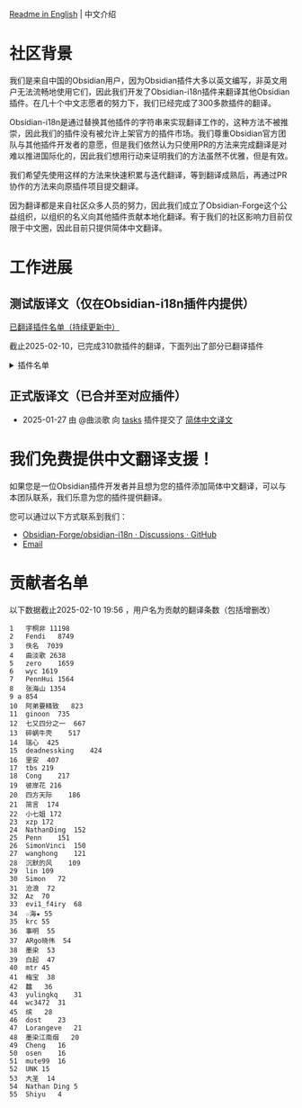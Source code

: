 [Readme in English](https://github.com/Obsidian-Forge/.github/blob/main/profile/README_en.md) | 中文介绍

# 社区背景

我们是来自中国的Obsidian用户，因为Obsidian插件大多以英文编写，非英文用户无法流畅地使用它们，因此我们开发了Obsidian-i18n插件来翻译其他Obsidian插件。在几十个中文志愿者的努力下，我们已经完成了300多款插件的翻译。

Obsidian-i18n是通过替换其他插件的字符串来实现翻译工作的，这种方法不被推崇，因此我们的插件没有被允许上架官方的插件市场。我们尊重Obsidian官方团队与其他插件开发者的意愿，但是我们依然认为只使用PR的方法来完成翻译是对难以推进国际化的，因此我们想用行动来证明我们的方法虽然不优雅，但是有效。

我们希望先使用这样的方法来快速积累与迭代翻译，等到翻译成熟后，再通过PR协作的方法来向原插件项目提交翻译。

因为翻译都是来自社区众多人员的努力，因此我们成立了Obsidian-Forge这个公益组织，以组织的名义向其他插件贡献本地化翻译。宥于我们的社区影响力目前仅限于中文圈，因此目前只提供简体中文翻译。

# 工作进展

## 测试版译文（仅在Obsidian-i18n插件内提供）

[已翻译插件名单（持续更新中）](https://vika.cn/share/shrULbfcRrjrXZVfMA9P4/dstYkrs9t44YXVqf1r/viwriSAj9INh6)

截止2025-02-10，已完成310款插件的翻译，下面列出了部分已翻译插件

<details>
  <summary>插件名单</summary>


Dataview  

Advanced Tables  

Templater  

Calendar  

Kanban  

Style Settings  

Git  

Iconize  

Minimal Theme Settings  

Outliner  

QuickAdd  

Advanced Slides  

Admonition  

Tag Wrangler  

Omnisearch  

Mind Map  

Recent Files  

Day Planner  

Homepage  

Editing Toolbar  

Annotator  

MAKE.md  

Better Word Count  

Natural Language Dates  

Periodic Notes  

Advanced URI  

Checklist  

Importer  

Projects  

Highlightr  

Emoji Toolbar  

Text Generator  

Image in Editor  

Pandoc  

DB Folder  

Hover Editor  

DataLoom  

Smart Connections  

File Tree Alternative  

Paste URL into selection  

Note Refactor  

Various Complements  

Hider  

Full Calendar  

Commander  

BRAT  

Quick Switcher++  

Buttons  

Self-hosted LiveSync  

Copilot  

Auto Link Title  

Banners  

LanguageTool Integration  

Charts  

Tracker  

Latex Suite  

Media Extended  

Find orphaned files and broken links  

Dice Roller  

cMenu  

Metadata Menu  

Reminder  

TagFolder  

Text Extractor  

Custom Frames  

Settings Search  

Book Search  

Omnivore  

Excel to Markdown Table  

Folder Note  

File Explorer Note Count  

Footnote Shortcut  

CardBoard  

Meld Encrypt  

Quick Explorer  

Zoom  

MetaEdit  

Emoji Shortcodes  

Mermaid Tools  

PDF++  

Remember cursor position  

Local REST API  

Execute Code  

Mousewheel Image zoom  

Meta Bind  

Clear Unused Images  

Folder notes  

Novel Word Count  

Longform  

Custom File Explorer sorting  

Map View  

List Callouts  

Typewriter Scroll  

Markdown Table Editor  

Another Quick Switcher  

Strange New Worlds  

Surfing  

Relative Line Numbers  

Canvas Mindmap  

Reading Time  

Privacy Glasses  

Floating TOC  

Workspaces Plus  

Waypoint  

Completr  

Callout Manager  

Paste image rename  

Better Export PDF  

Image Converter  

Local images plus  

Advanced Canvas  

Columns  

Copy Block Link  

Number Headings  

Table Extended  

Auto Note Mover  

Imgur  

Force note view mode  

Update time on edit  

Table Generator  

Tasks Calendar Wrapper  

Code Styler  

Status Bar Pomodoro Timer  

Colored Tags  

Digital Garden  

Link Favicons  

Links  

Sort & Permute lines  

ChatGPT MD  

Chronology  

Enveloppe  

Consistent attachments and links  

Auto Card Link  

Copy as HTML  

GPT Notes  

Regex Find/Replace  

Better footnote  

Better Command Palette  

Translate  

Clipper  

Custom Attachment Location  

MySnippets  

Note Toolbar  

Search on Internet  

Open Gate  

April's Automatic Timelines  

Global Search and Replace  

Task Progress Bar  

Attachment Management  

Hotkeys for specific files  

Plugin Groups  

Stille  

Ink  

Jump to link  

TikZJax  

Text to Speech  

Creases  

Customizable Menu  

Latex Environments  

Text Transporter  

Typewriter Mode  

Activity History  

Better File Link  

File Order  

Comments  

Image Captions  

Folder Index  

Share Note  

Editor Width Slider  

Codeblock Customizer  

Lapel  

Floating Search  

Daily Note Outline  

Trash Explorer  

Custom Font Loader  

Multi Properties  

Better Search Views  

React Components  

Daily Notes Editor  

Hide Folders  

Find and replace in selection  

Image Layouts  

ProZen  

Calibre  

Advanced Cursors  

Tidy Footnotes  

MathLinks  

File Explorer++  

Heading Shifter  

Scroll to Top  

Day Planner (OG)  

Keyboard Analyzer  

Obsius Publish  

Dynamic Background  

WuCai highlights Official  

Update frontmatter modified date  

Folder Focus Mode  

Optimize Canvas Connections  

Reveal Active File Button  

Solve  

Lovely-Mindmap  

Auto Hide  

Tag Summary  

ZettelFlow  

Remember File State  

Pseudocode  

Short links  

Personal Assistant  

Sidebar Expand on Hover  

Camera  

Nuke Orphans  

Typing speed  

Open with  

TickTickSync  

Background Image  

Zen  

Timelines (Revamped)  

Plugin Manager  

Vault Explorer  

Soundscapes  

Day and Night  

Style Text  

Edit History  

Hidden Folder  

Timer  

Last Modified Timestamp in Status Bar  

Quick Tagger  

Docxer  

Note Definitions  

Virtual Linker / Glossary  

Global Proxy  

Loom  

Birthday-Tracker  

Share to Flomo  

Callout Suggestions  

Frontmatter Alias Display  

Quick Links  

Image2LaTEX  

Cards View  

Quran Lookup  

CardNote  

Improved Random Note  

File Include  

Tokei  

Lazy Plugin Loader  

Dashboard navigator  

Copy Image  

Fast Text Color  

Vertical Tabs  

Spotify Link  

Auto Embed  

historica  

Pomodoro Widget  

Lyrics  

Datepicker  

Enzyme  

Relay  

Image Magician  

Default query in backlinks  

Metafolders  

Password Protect  

Plugins Annotations  

Import Attachments+  

Settings Management  

Memos Sync  

Better Recall  

Hash Pasted Image  

Listen Up!  

Battery Indicator  

Tokenz  

</details>

## 正式版译文（已合并至对应插件）

- 2025-01-27 由 @曲淡歌 向 [tasks](https://github.com/obsidian-tasks-group/obsidian-tasks) 插件提交了 [简体中文译文](https://github.com/obsidian-tasks-group/obsidian-tasks/pull/3288#event-16071052323)

# 我们免费提供中文翻译支援！

如果您是一位Obsidian插件开发者并且想为您的插件添加简体中文翻译，可以与本团队联系，我们乐意为您的插件提供翻译。

您可以通过以下方式联系到我们：
- [Obsidian-Forge/obsidian-i18n · Discussions · GitHub](https://github.com/Obsidian-Forge/obsidian-i18n/discussions)
- [Email](wanyy314@foxmail.com)

# 贡献者名单

以下数据截止2025-02-10 19:56 ，用户名为贡献的翻译条数（包括增删改）

```
1	宇桐非	11198
2	Fendi	8749
3	佚名	7039
4	曲淡歌	2638
5	zero	1659
6	wyc	1619
7	PennHui	1564
8	张海山	1354
9 a	854
10	阿弟要精致	823
11	ginoon	735
12	七又四分之一	667
13	碎蜗牛壳	517
14	瑞心	425
15	deadnessking	424
16	里安	407
17	tbs	219
18	Cong	217
19	彼岸花	216
20	四方天际	186
21	简言	174
22	小七姐	172
23	xzp	172
24	NathanDing	152
25	Penn	151
26	SimonVinci	150
27	wanghong	121
28	沉默的风	109
29	lin	109
30	Simon	72
31	沧浪	72
32	Az	70
33	evi1_f4iry	68
34	☆海★	55
35	krc	55
36	事明	55
37	ARgo晓伟	54
38	墨染	53
39	白起	47
40	mtr	45
41	梅宝	38
42	䲜	36
43	yulingkq	31
44	wc3472	31
45	缤	28
46	dost	23
47	Lorangeve	21
48	墨染江南烟	20
49	Cheng	16
50	osen	16
51	mute99	16
52	UNK	15
53	大圣	14
54	Nathan Ding	5
55	Shiyu	4
```
